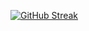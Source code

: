 [![GitHub Streak](https://streak-stats.demolab.com?user=Sonia-trisher)](https://git.io/streak-stats)
